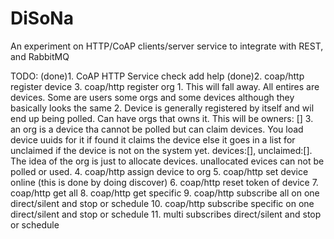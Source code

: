 # DiSoNa
An experiment on HTTP/CoAP clients/server service to integrate with REST, and RabbitMQ

TODO:
(done)1. CoAP HTTP Service check add help
(done)2. coap/http register device
3. coap/http register org
    1. This will fall away. All entires are devices. Some are users some orgs and some devices although they basically looks the same
    2. Device is generally registered by itself and wil end up being polled. Can have orgs that owns it. This will be owners: []
    3. an org is a device tha cannot be polled but can claim devices. You load device uuids for it if found it claims the device else it goes in a list for unclaimed if the device is not on the system yet. devices:[], unclaimed:[]. The idea of the org is just to allocate devices. unallocated evices can not be polled or used.
4. coap/http assign device to org
5. coap/http set device online (this is done by doing discover)
6. coap/http reset token of device
7. coap/http get all
8. coap/http get specific
9. coap/http subscribe all on one direct/silent and stop or schedule
10. coap/http subscribe specific on one direct/silent  and stop or schedule
11. multi subscribes direct/silent  and stop or schedule
